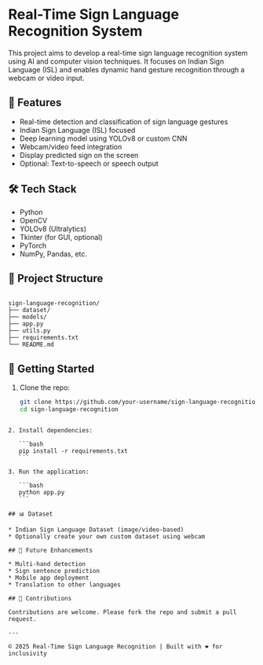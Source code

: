 # Real-Time Sign Language Recognition System

This project aims to develop a real-time sign language recognition system using AI and computer vision techniques. It focuses on Indian Sign Language (ISL) and enables dynamic hand gesture recognition through a webcam or video input.

## 🧠 Features

- Real-time detection and classification of sign language gestures
- Indian Sign Language (ISL) focused
- Deep learning model using YOLOv8 or custom CNN
- Webcam/video feed integration
- Display predicted sign on the screen
- Optional: Text-to-speech or speech output

## 🛠️ Tech Stack

- Python
- OpenCV
- YOLOv8 (Ultralytics)
- Tkinter (for GUI, optional)
- PyTorch
- NumPy, Pandas, etc.

## 📁 Project Structure

```

sign-language-recognition/
├── dataset/
├── models/
├── app.py
├── utils.py
├── requirements.txt
└── README.md

````

## 🚀 Getting Started

1. Clone the repo:
   ```bash
   git clone https://github.com/your-username/sign-language-recognition.git
   cd sign-language-recognition
````

2. Install dependencies:

   ```bash
   pip install -r requirements.txt
   ```

3. Run the application:

   ```bash
   python app.py
   ```

## 📊 Dataset

* Indian Sign Language Dataset (image/video-based)
* Optionally create your own custom dataset using webcam

## 📌 Future Enhancements

* Multi-hand detection
* Sign sentence prediction
* Mobile app deployment
* Translation to other languages

## 🙌 Contributions

Contributions are welcome. Please fork the repo and submit a pull request.

---

© 2025 Real-Time Sign Language Recognition | Built with ❤️ for inclusivity

